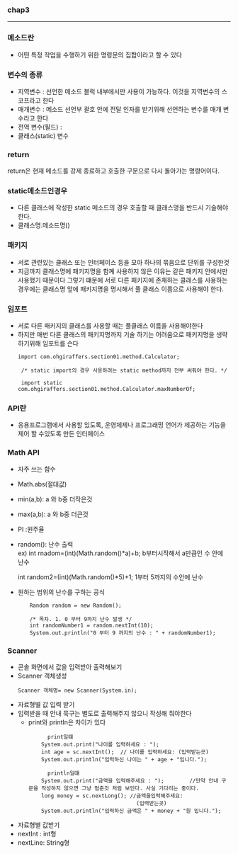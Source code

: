 ### chap3
***

### 메소드란
- 어떤 특정 작업을 수행하기 위한 명령문의 집합이라고 할 수 있다

### 변수의 종류
- 지역변수 : 선언한 메소드 블럭 내부에서만 사용이 가능하다. 이것을 지역변수의 스코프라고 한다
- 매개변수 : 메소드 선언부 괄호 안에 전달 인자를 받기위해 선언하는 변수를 매개 변수라고 한다 
- 전역 변수(필드) : 
- 클래스(static) 변수

### return
 return은 현재 메소드를 강제 종료하고 호출한 구문으로 다시 돌아가는 명령어이다.
 
### static메소드인경우
- 다른 클래스에 작성한 static 메소드의 경우 호출할 때 클래스명을 반드시 기술해야 한다.
- 클래스명.메소드명()

### 패키지
- 서로 관련있는 클래스 또는 인터페이스 등을 모아 하나의 묶음으로 단위를 구성한것
- 지금까지 클래스명에 패키지명을 함꼐 사용하지 않은 이유는 같은 패키지 안에서만 
사용했기 때문이다 그렇기 떄문에 서로 다른 패키지에 존재하는 클래스를 사용하는 경우에는
클래스명 앞에 패키지명을 명시해서 풀 클래스 이름으로 사용해야 한다.

### 임포트
- 서로 다른 패키지의 클래스를 사용할 때는 풀클래스 이름을 사용해야한다
- 하지만 매번 다른 클래스의 패키지명까지 기술 하기는 어려움으로 패키지명을 생략하기위해 임포트를 슨다
   ```ex)
  import com.ohgiraffers.section01.method.Calculator;
  
    /* static import의 경우 사용하려는 static method까지 전부 써줘야 한다. */
  
    import static com.ohgiraffers.section01.method.Calculator.maxNumberOf;
   ```
### API란
- 응용프로그램에서 사용할 있도록, 운영체제나 프로그래밍 언어가 제공하는 기능을 제어 할 수있도록 만든 인터페이스

### Math API
- 자주 쓰는 함수
-  Math.abs(절대값)
-  min(a,b): a 와 b중 더작은것
-  max(a,b): a 와 b중 더큰것
-  PI :원주율
-  random(): 난수 출력   
        ex) int rnadom=(int)(Math.random()*a)+b; b부터시작해서 a만큼인 수 안에 난수
            
    int random2=(int)(Math.random()*5)+1; 1부터 5까지의 수안에 난수
-  원하는 범위의 난수를 구하는 공식
 ```
        Random random = new Random();
		
		/* 목차. 1. 0 부터 9까지 난수 발생 */
		int randomNumber1 = random.nextInt(10);
		System.out.println("0 부터 9 까지의 난수 : " + randomNumber1);
 ```

### Scanner
- 콘솔 화면에서 값을 입력받아 출력해보기
- Scanner 객체생성
   ```
  Scanner 객체명= new Scanner(System.in);
    ```
- 자료형별 값 입력 받기
- 입력받을 때 안내 묵구는 별도로 출력해주지 않으니 작성해 줘야한다
  - print와 println은 차이가 있다
      ```    
            print일떄
          System.out.print("나이를 입력하세요 : ");
          int age = sc.nextInt();  // 나이를 입력하세요: (입력받는곳)
          System.out.println("입력하신 나이는 " + age + "입니다.");
            
            println일떄
          System.out.print("금액을 입력해주세요 : ");		//만약 안내 구문을 작성하지 않으면 그냥 멈춘것 처럼 보인다. 사실 기다리는 중이다.
          long money = sc.nextLong(); //금액을입력해주세요:
                                        (입력받는곳)
          System.out.println("입력하신 금액은 " + money + "원 입니다.");
      ```
- 자료형별 값받기
- nextInt : int형
- nextLine: String형
